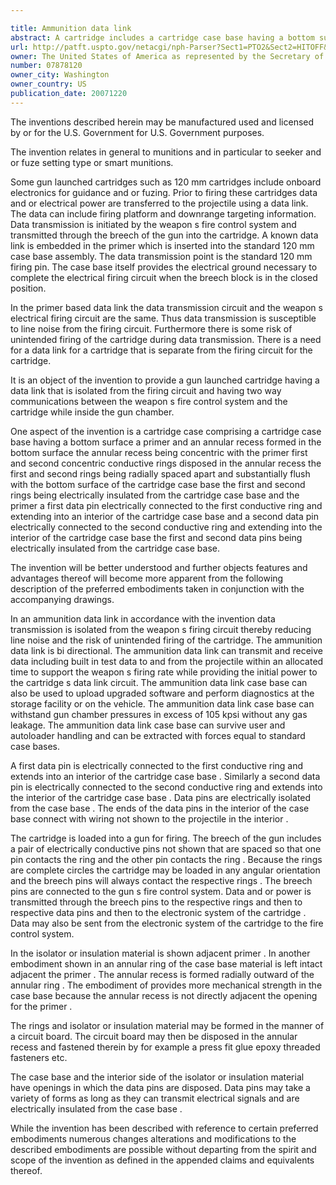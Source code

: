 ```yaml
---

title: Ammunition data link
abstract: A cartridge includes a cartridge case base having a bottom surface, a primer and an annular recess formed in the bottom surface, the annular recess being concentric with the primer; first and second concentric conductive rings disposed in the annular recess, the first and second rings being radially spaced apart and substantially flush with the bottom surface of the cartridge case base, the first and second rings being electrically insulated from the cartridge case base and the primer; a first data pin electrically connected to the first conductive ring and extending into an interior of the cartridge case base; and a second data pin electrically connected to the second conductive ring and extending into the interior of the cartridge case base, the first and second data pins being electrically insulated from the cartridge case base.
url: http://patft.uspto.gov/netacgi/nph-Parser?Sect1=PTO2&Sect2=HITOFF&p=1&u=%2Fnetahtml%2FPTO%2Fsearch-adv.htm&r=1&f=G&l=50&d=PALL&S1=07878120&OS=07878120&RS=07878120
owner: The United States of America as represented by the Secretary of the Army
number: 07878120
owner_city: Washington
owner_country: US
publication_date: 20071220
---
```

The inventions described herein may be manufactured used and licensed by or for the U.S. Government for U.S. Government purposes.

The invention relates in general to munitions and in particular to seeker and or fuze setting type or smart munitions.

Some gun launched cartridges such as 120 mm cartridges include onboard electronics for guidance and or fuzing. Prior to firing these cartridges data and or electrical power are transferred to the projectile using a data link. The data can include firing platform and downrange targeting information. Data transmission is initiated by the weapon s fire control system and transmitted through the breech of the gun into the cartridge. A known data link is embedded in the primer which is inserted into the standard 120 mm case base assembly. The data transmission point is the standard 120 mm firing pin. The case base itself provides the electrical ground necessary to complete the electrical firing circuit when the breech block is in the closed position.

In the primer based data link the data transmission circuit and the weapon s electrical firing circuit are the same. Thus data transmission is susceptible to line noise from the firing circuit. Furthermore there is some risk of unintended firing of the cartridge during data transmission. There is a need for a data link for a cartridge that is separate from the firing circuit for the cartridge.

It is an object of the invention to provide a gun launched cartridge having a data link that is isolated from the firing circuit and having two way communications between the weapon s fire control system and the cartridge while inside the gun chamber.

One aspect of the invention is a cartridge case comprising a cartridge case base having a bottom surface a primer and an annular recess formed in the bottom surface the annular recess being concentric with the primer first and second concentric conductive rings disposed in the annular recess the first and second rings being radially spaced apart and substantially flush with the bottom surface of the cartridge case base the first and second rings being electrically insulated from the cartridge case base and the primer a first data pin electrically connected to the first conductive ring and extending into an interior of the cartridge case base and a second data pin electrically connected to the second conductive ring and extending into the interior of the cartridge case base the first and second data pins being electrically insulated from the cartridge case base.

The invention will be better understood and further objects features and advantages thereof will become more apparent from the following description of the preferred embodiments taken in conjunction with the accompanying drawings.

In an ammunition data link in accordance with the invention data transmission is isolated from the weapon s firing circuit thereby reducing line noise and the risk of unintended firing of the cartridge. The ammunition data link is bi directional. The ammunition data link can transmit and receive data including built in test data to and from the projectile within an allocated time to support the weapon s firing rate while providing the initial power to the cartridge s data link circuit. The ammunition data link case base can also be used to upload upgraded software and perform diagnostics at the storage facility or on the vehicle. The ammunition data link case base can withstand gun chamber pressures in excess of 105 kpsi without any gas leakage. The ammunition data link case base can survive user and autoloader handling and can be extracted with forces equal to standard case bases.

A first data pin is electrically connected to the first conductive ring and extends into an interior of the cartridge case base . Similarly a second data pin is electrically connected to the second conductive ring and extends into the interior of the cartridge case base . Data pins are electrically isolated from the case base . The ends of the data pins in the interior of the case base connect with wiring not shown to the projectile in the interior .

The cartridge is loaded into a gun for firing. The breech of the gun includes a pair of electrically conductive pins not shown that are spaced so that one pin contacts the ring and the other pin contacts the ring . Because the rings are complete circles the cartridge may be loaded in any angular orientation and the breech pins will always contact the respective rings . The breech pins are connected to the gun s fire control system. Data and or power is transmitted through the breech pins to the respective rings and then to respective data pins and then to the electronic system of the cartridge . Data may also be sent from the electronic system of the cartridge to the fire control system.

In the isolator or insulation material is shown adjacent primer . In another embodiment shown in an annular ring of the case base material is left intact adjacent the primer . The annular recess is formed radially outward of the annular ring . The embodiment of provides more mechanical strength in the case base because the annular recess is not directly adjacent the opening for the primer .

The rings and isolator or insulation material may be formed in the manner of a circuit board. The circuit board may then be disposed in the annular recess and fastened therein by for example a press fit glue epoxy threaded fasteners etc.

The case base and the interior side of the isolator or insulation material have openings in which the data pins are disposed. Data pins may take a variety of forms as long as they can transmit electrical signals and are electrically insulated from the case base .

While the invention has been described with reference to certain preferred embodiments numerous changes alterations and modifications to the described embodiments are possible without departing from the spirit and scope of the invention as defined in the appended claims and equivalents thereof.

